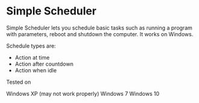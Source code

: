 # Simple Scheduler
Simple Scheduler lets you schedule basic tasks such as running a program with parameters, reboot and shutdown the computer. It works on Windows.

Schedule types are:

* Action at time
* Action after countdown
* Action when idle

Tested on 

Windows XP (may not work properly)
Windows 7
Windows 10
